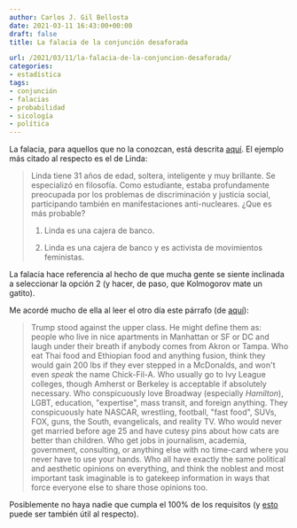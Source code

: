 ```yaml
---
author: Carlos J. Gil Bellosta
date: 2021-03-11 16:43:00+00:00
draft: false
title: La falacia de la conjunción desaforada

url: /2021/03/11/la-falacia-de-la-conjuncion-desaforada/
categories:
- estadística
tags:
- conjunción
- falacias
- probabilidad
- sicología
- política
---
```


La falacia, para aquellos que no la conozcan, está descrita [aquí](https://es.wikipedia.org/wiki/Falacia_de_la_conjunci%C3%B3n). El ejemplo más citado al respecto es el de Linda:

>Linda tiene 31 años de edad, soltera, inteligente y muy brillante. Se especializó en filosofía. Como estudiante, estaba profundamente preocupada por los problemas de discriminación y justicia social, participando también en manifestaciones anti-nucleares. ¿Que es más probable?
>
> 1) Linda es una cajera de banco.
>
> 2) Linda es una cajera de banco y es activista de movimientos feministas.

La falacia hace referencia al hecho de que mucha gente se siente inclinada a seleccionar la opción 2 (y hacer, de paso, que Kolmogorov mate un gatito).

Me acordé mucho de ella al leer el otro día este párrafo (de [aquí](https://astralcodexten.substack.com/p/a-modest-proposal-for-republicans)):

>Trump stood against the upper class. He might define them as: people who live in nice apartments in Manhattan or SF or DC and laugh under their breath if anybody comes from Akron or Tampa. Who eat Thai food and Ethiopian food and anything fusion, think they would gain 200 lbs if they ever stepped in a McDonalds, and won't even _speak_ the name Chick-Fil-A. Who usually go to Ivy League colleges, though Amherst or Berkeley is acceptable if absolutely necessary. Who conspicuously love Broadway (especially _Hamilton_), LGBT, education, "expertise", mass transit, and foreign anything. They conspicuously hate NASCAR, wrestling, football, "fast food", SUVs, FOX, guns, the South, evangelicals, and reality TV. Who would never get married before age 25 and have cutesy pins about how cats are better than children. Who get jobs in journalism, academia, government, consulting, or anything else with no time-card where you never have to use your hands. Who all have exactly the same political and aesthetic opinions on everything, and think the noblest and most important task imaginable is to gatekeep information in ways that force everyone else to share those opinions too.

Posiblemente no haya nadie que cumpla el 100% de los requisitos (y [esto](https://www.datanalytics.com/2020/11/09/no-es-tanto-sobre-la-media-como-sobre-la-maldicion-de-la-multidimensionalidad/) puede ser también útil al respecto).




